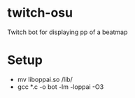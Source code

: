 # twitch-osu
Twitch bot for displaying pp of a beatmap

# Setup
- mv liboppai.so /lib/
- gcc *.c -o bot -lm -loppai -O3
